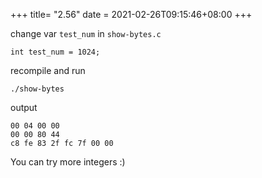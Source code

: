 +++
title= "2.56"
date = 2021-02-26T09:15:46+08:00
+++

change var `test_num` in `show-bytes.c`

    int test_num = 1024;

recompile and run

    ./show-bytes

output

    00 04 00 00
    00 00 80 44
    c8 fe 83 2f fc 7f 00 00

You can try more integers :)
